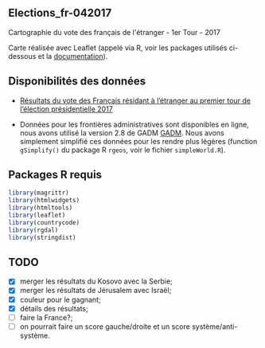 ## Elections_fr-042017
Cartographie du vote des français de l'étranger - 1er Tour - 2017

Carte réalisée avec Leaflet (appelé via R, voir les packages utilisés ci-dessous et la [documentation](https://rstudio.github.io/leaflet/)).


## Disponibilités des données

- [Résultats du vote des Français résidant à l’étranger au premier tour de l’élection présidentielle 2017](
https://www.data.gouv.fr/fr/datasets/resultats-du-vote-des-francais-residant-a-letranger-au-premier-tour-de-lelection-presidentielle-2017/)

- Données pour les frontières administratives sont disponibles en ligne, nous avons utilisé la version 2.8 de GADM [GADM](ttp://www.gadm.org/version2). Nous avons simplement simplifié ces données pour les rendre plus légères (function `gSimplify()` du package R `rgeos`, voir le fichier `simpleWorld.R`).


## Packages R requis

```r
library(magrittr)
library(htmlwidgets)
library(htmltools)
library(leaflet)
library(countrycode)
library(rgdal)
library(stringdist)
```

## TODO

- [X] merger les résultats du Kosovo avec la Serbie;
- [X] merger les résultats de Jérusalem avec Israël;
- [X] couleur pour le gagnant;
- [X] détails des résultats;
- [ ] faire la France?;
- [ ] on pourrait faire un score gauche/droite et un score système/anti-système.
